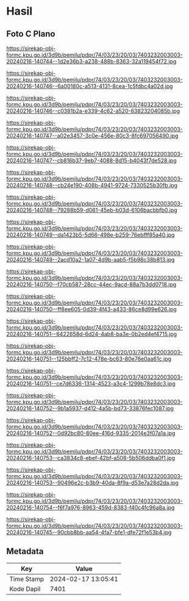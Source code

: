 # Hasil

## Foto C Plano

https://sirekap-obj-formc.kpu.go.id/3d9b/pemilu/pdpr/74/03/23/20/03/7403232003003-20240216-140744--1d2e36b3-a238-488b-8363-32a119454f72.jpg

https://sirekap-obj-formc.kpu.go.id/3d9b/pemilu/pdpr/74/03/23/20/03/7403232003003-20240216-140746--6a00180c-a513-4131-8cea-1c5fdbc4a02d.jpg

https://sirekap-obj-formc.kpu.go.id/3d9b/pemilu/pdpr/74/03/23/20/03/7403232003003-20240216-140746--c0381b2a-e339-4c62-a520-63823204085b.jpg

https://sirekap-obj-formc.kpu.go.id/3d9b/pemilu/pdpr/74/03/23/20/03/7403232003003-20240216-140747--a02e3457-3c0e-456e-80c3-8fc697056490.jpg

https://sirekap-obj-formc.kpu.go.id/3d9b/pemilu/pdpr/74/03/23/20/03/7403232003003-20240216-140747--cb816b37-9eb7-4088-8d15-b4043f7de528.jpg

https://sirekap-obj-formc.kpu.go.id/3d9b/pemilu/pdpr/74/03/23/20/03/7403232003003-20240216-140748--cb24e190-408b-4941-9724-7330525b30fb.jpg

https://sirekap-obj-formc.kpu.go.id/3d9b/pemilu/pdpr/74/03/23/20/03/7403232003003-20240216-140748--79288b59-d061-45eb-b03d-6106bacbbfb0.jpg

https://sirekap-obj-formc.kpu.go.id/3d9b/pemilu/pdpr/74/03/23/20/03/7403232003003-20240216-140749--da1423b5-5d66-498e-b259-76ebfff85a40.jpg

https://sirekap-obj-formc.kpu.go.id/3d9b/pemilu/pdpr/74/03/23/20/03/7403232003003-20240216-140749--2acd10a2-1a07-4d9b-aab5-f5b98c38b813.jpg

https://sirekap-obj-formc.kpu.go.id/3d9b/pemilu/pdpr/74/03/23/20/03/7403232003003-20240216-140750--f70cb587-28cc-44ec-9acd-88a7b3dd0718.jpg

https://sirekap-obj-formc.kpu.go.id/3d9b/pemilu/pdpr/74/03/23/20/03/7403232003003-20240216-140750--ff8ee605-0d39-4f43-a433-86ce8d99e626.jpg

https://sirekap-obj-formc.kpu.go.id/3d9b/pemilu/pdpr/74/03/23/20/03/7403232003003-20240216-140751--6422658d-6d24-4ab8-ba3e-0b2ed4ef4715.jpg

https://sirekap-obj-formc.kpu.go.id/3d9b/pemilu/pdpr/74/03/23/20/03/7403232003003-20240216-140751--125bbff2-7c12-478e-bc63-80e76e0aa61c.jpg

https://sirekap-obj-formc.kpu.go.id/3d9b/pemilu/pdpr/74/03/23/20/03/7403232003003-20240216-140751--ce7d6336-1314-4523-a3c4-1299b78e8dc3.jpg

https://sirekap-obj-formc.kpu.go.id/3d9b/pemilu/pdpr/74/03/23/20/03/7403232003003-20240216-140752--9b1a5937-d412-4a5b-bd73-33876fec1087.jpg

https://sirekap-obj-formc.kpu.go.id/3d9b/pemilu/pdpr/74/03/23/20/03/7403232003003-20240216-140752--0d92bc80-80ee-416d-9335-2014e3f07a1a.jpg

https://sirekap-obj-formc.kpu.go.id/3d9b/pemilu/pdpr/74/03/23/20/03/7403232003003-20240216-140753--ca3834c8-ebef-42bf-a508-5b506ddba0f1.jpg

https://sirekap-obj-formc.kpu.go.id/3d9b/pemilu/pdpr/74/03/23/20/03/7403232003003-20240216-140753--90496e2c-b3b9-40da-8f9a-d53e7a28d2da.jpg

https://sirekap-obj-formc.kpu.go.id/3d9b/pemilu/pdpr/74/03/23/20/03/7403232003003-20240216-140754--f6f7a976-8963-459d-8383-f40c4fc96a8a.jpg

https://sirekap-obj-formc.kpu.go.id/3d9b/pemilu/pdpr/74/03/23/20/03/7403232003003-20240216-140745--90cbb8bb-aa54-4fa7-bfe1-dfe72f1e53b4.jpg


## Metadata

| Key        | Value               |
| ---------- | ------------------- |
| Time Stamp | 2024-02-17 13:05:41 |
| Kode Dapil | 7401                |



